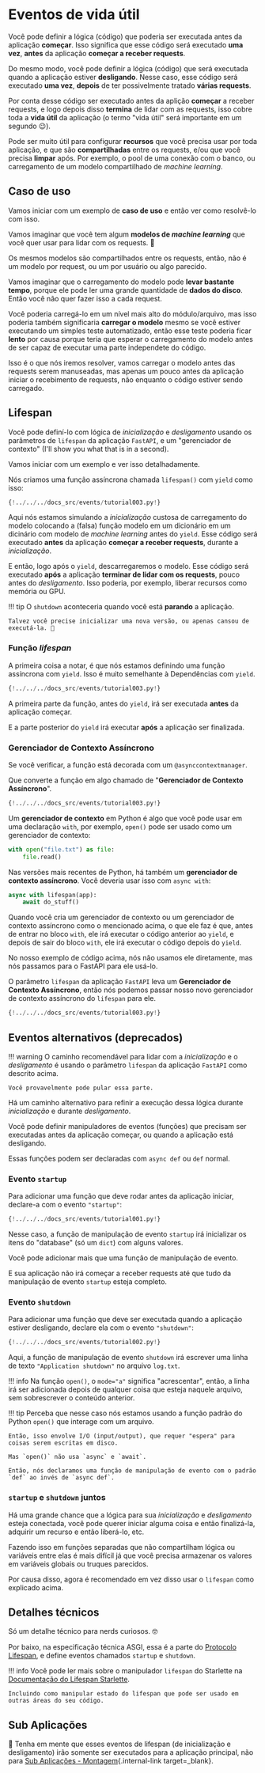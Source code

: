# Eventos de vida útil

Você pode definir a lógica (código) que poderia ser executada antes da aplicação **começar**. Isso significa que esse código será executado **uma vez**, **antes** da aplicação **começar a receber requests**.

Do mesmo modo, você pode definir a lógica (código) que será executada quando a aplicação estiver **desligando**. Nesse caso, esse código será executado **uma vez**, **depois** de ter possivelmente tratado **várias requests**.

Por conta desse código ser executado antes da aplição **começar** a receber requests, e logo depois disso **termina** de lidar com as requests, isso cobre toda a **vida útil** da aplicação (o termo "vida útil" será importante em um segundo 😉).

Pode ser muito útil para configurar **recursos** que você precisa usar por toda aplicação, e que são **compartilhadas** entre os requests, e/ou que você precisa **limpar** após. Por exemplo, o pool de uma conexão com o banco, ou carregamento de um modelo compartilhado de _machine learning_.

## Caso de uso

Vamos iniciar com um exemplo de **caso de uso** e então ver como resolvê-lo com isso.

Vamos imaginar que você tem algum **modelos de _machine learning_** que você quer usar para lidar com os requests. 🤖

Os mesmos modelos são compartilhados entre os requests, então, não é um modelo por request, ou um por usuário ou algo parecido.

Vamos imaginar que o carregamento do modelo pode **levar bastante tempo**, porque ele pode ler uma grande quantidade de **dados do disco**. Então você não quer fazer isso a cada request.

Você poderia carregá-lo em um nível mais alto do módulo/arquivo, mas isso poderia também significaria **carregar o modelo** mesmo se você estiver executando um simples teste automatizado, então esse teste poderia ficar **lento** por causa porque teria que esperar o carregamento do modelo antes de ser capaz de executar uma parte independete do código.


Isso é o que nós iremos resolver, vamos carregar o modelo antes das requests serem manuseadas, mas apenas um pouco antes da aplicação iniciar o recebimento de requests, não enquanto o código estiver sendo carregado.

## Lifespan

Você pode definí-lo com lógica de *inicialização* e *desligamento* usando os parâmetros de `lifespan` da aplicação `FastAPI`, e um "gerenciador de contexto" (I'll show you what that is in a second).

Vamos iniciar com um exemplo e ver isso detalhadamente.

Nós criamos uma função assíncrona chamada `lifespan()` com `yield` como isso:

```Python hl_lines="16  19"
{!../../../docs_src/events/tutorial003.py!}
```

Aqui nós estamos simulando a *inicialização* custosa de carregamento do modelo colocando a (falsa) função modelo em um dicionário em um dicinário com modelo de _machine learning_ antes do `yield`. Esse código será executado **antes** da aplicação **começar a receber requests**, durante a *inicialização*.

E então, logo após o `yield`, descarregaremos o modelo. Esse código será executado **após** a aplicação **terminar de lidar com os requests**, pouco antes do *desligamento*. Isso poderia, por exemplo, liberar recursos como memória ou GPU.

!!! tip
    O `shutdown` aconteceria quando você está **parando** a aplicação.

    Talvez você precise inicializar uma nova versão, ou apenas cansou de executá-la. 🤷

### Função _lifespan_

A primeira coisa a notar, é que nós estamos definindo uma função assíncrona com `yield`. Isso é muito semelhante à Dependências com `yield`.

```Python hl_lines="14-19"
{!../../../docs_src/events/tutorial003.py!}
```

A primeira parte da função, antes do `yield`, irá ser executada **antes** da aplicação começar.

E a parte posterior do `yield` irá executar **após** a aplicação ser finalizada.

### Gerenciador de Contexto Assíncrono

Se você verificar, a função está decorada com um `@asynccontextmanager`.

Que converte a função em algo chamado de "**Gerenciador de Contexto Assíncrono**".

```Python hl_lines="1  13"
{!../../../docs_src/events/tutorial003.py!}
```

Um **gerenciador de contexto** em Python é algo que você pode usar em uma declaração `with`, por exemplo, `open()` pode ser usado como um gerenciador de contexto:

```Python
with open("file.txt") as file:
    file.read()
```

Nas versões mais recentes de Python, há também um **gerenciador de contexto assíncrono**. Você deveria usar isso com `async with`:

```Python
async with lifespan(app):
    await do_stuff()
```

Quando você cria um gerenciador de contexto ou um gerenciador de contexto assíncrono como o mencionado acima, o que ele faz é que, antes de entrar no bloco `with`, ele irá executar o código anterior ao `yield`, e depois de sair do bloco `with`, ele irá executar o código depois do `yield`.

No nosso exemplo de código acima, nós não usamos ele diretamente, mas nós passamos para o FastAPI para ele usá-lo.

O parâmetro `lifespan` da aplicação `FastAPI` leva um **Gerenciador de Contexto Assíncrono**, então nós podemos passar nosso novo gerenciador de contexto assíncrono do `lifespan` para ele.

```Python hl_lines="22"
{!../../../docs_src/events/tutorial003.py!}
```

## Eventos alternativos (deprecados)

!!! warning
    O caminho recomendável para lidar com a *inicialização* e o *desligamento* é usando o parâmetro `lifespan` da aplicação `FastAPI` como descrito acima.

    Você provavelmente pode pular essa parte.

Há um caminho alternativo para refinir a execução dessa lógica durante *inicialização* e durante *desligamento*.

Você pode definir manipuladores de eventos (funções) que precisam ser executadas antes da aplicação começar, ou quando a aplicação está desligando.

Essas funções podem ser declaradas com `async def` ou `def` normal.

### Evento `startup`

Para adicionar uma função que deve rodar antes da aplicação iniciar, declare-a com o evento `"startup"`:

```Python hl_lines="8"
{!../../../docs_src/events/tutorial001.py!}
```

Nesse caso, a função de manipulação de evento `startup` irá inicializar os itens do "database" (só um `dict`) com alguns valores.

Você pode adicionar mais que uma função de manipulação de evento.

E sua aplicação não irá começar a receber requests até que tudo da manipulação de evento `startup` esteja completo.

### Evento `shutdown`

Para adicionar uma função que deve ser executada quando a aplicação estiver desligando, declare ela com o evento `"shutdown"`:

```Python hl_lines="6"
{!../../../docs_src/events/tutorial002.py!}
```

Aqui, a função de manipulação de evento `shutdown` irá escrever uma linha de texto `"Application shutdown"` no arquivo `log.txt`.

!!! info
    Na função `open()`, o `mode="a"` significa "acrescentar", então, a linha irá ser adicionada depois de qualquer coisa que esteja naquele arquivo, sem sobrescrever o conteúdo anterior.

!!! tip
    Perceba que nesse caso nós estamos usando a função padrão do Python `open()` que interage com um arquivo.

    Então, isso envolve I/O (input/output), que requer "espera" para coisas serem escritas em disco.

    Mas `open()` não usa `async` e `await`.

    Então, nós declaramos uma função de manipulação de evento com o padrão `def` ao invés de `async def`.

### `startup` e `shutdown` juntos

Há uma grande chance que a lógica para sua *inicialização* e *desligamento* esteja conectada, você pode querer iniciar alguma coisa e então finalizá-la, adquirir um recurso e então liberá-lo, etc.

Fazendo isso em funções separadas que não compartilham lógica ou variáveis entre elas é mais difícil já que você precisa armazenar os valores em variáveis globais ou truques parecidos.

Por causa disso, agora é recomendado em vez disso usar o `lifespan` como explicado acima.

## Detalhes técnicos

Só um detalhe técnico para nerds curiosos. 🤓

Por baixo, na especificação técnica ASGI, essa é a parte do <a href="https://asgi.readthedocs.io/en/latest/specs/lifespan.html" class="external-link" target="_blank">Protocolo Lifespan</a>, e define eventos chamados `startup` e `shutdown`.

!!! info
    Você pode ler mais sobre o manipulador `lifespan` do Starlette na <a href="https://www.starlette.io/lifespan/" class="external-link" target="_blank">Documentação do Lifespan Starlette</a>.

    Incluindo como manipular estado do lifespan que pode ser usado em outras áreas do seu código.

## Sub Aplicações

🚨 Tenha em mente que esses eventos de lifespan (de inicialização e desligamento) irão somente ser executados para a aplicação principal, não para [Sub Aplicações - Montagem](./sub-applications.md){.internal-link target=_blank}.
